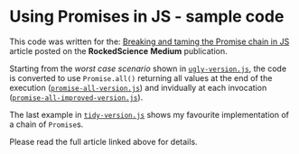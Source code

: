 # Using Promises in JS - sample code

This code was written for the:
[Breaking and taming the Promise chain in JS](https://medium.com/rockedscience/breaking-and-taming-the-promise-chain-in-js-6031f62db9b5)
article posted on the **RockedScience** **Medium** publication.

Starting from the *worst case scenario* shown in
[`ugly-version.js`](ugly-version.js), the code is converted
to use `Promise.all()` returning all values at the end of the
execution ([`promise-all-version.js`](promise-all-version.js))
and invidually at each invocation
([`promise-all-improved-version.js`](promise-all-improved-version.js)).

The last example in [`tidy-version.js`](tidy-version.js) shows my
favourite implementation of a chain of `Promise`s.

Please read the full article linked above for details.
